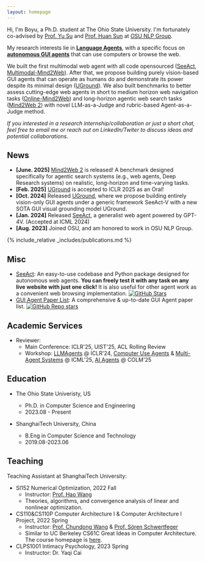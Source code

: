 ```yaml
---
layout: homepage
---
```


Hi, I'm Boyu, a Ph.D. student at The Ohio State University. I'm fortunately co-advised by [Prof. Yu Su](https://ysu1989.github.io/) and [Prof. Huan Sun](https://u.osu.edu/ihudas/people/) at [OSU NLP Group](https://twitter.com/osunlp).

My research interests lie in **[Language Agents](https://language-agent-tutorial.github.io/)**, with a specific focus on **[autonomous GUI agents](https://github.com/boyugou/GUI-Agents-Paper-List)** that can use computers or browse the web. 

We built the first multimodal web agent with all code opensourced ([SeeAct](https://osu-nlp-group.github.io/SeeAct/), [Multimodal-Mind2Web]()). After that, we propose building purely vision-based GUI agents that can operate as humans do and demonstrate its power despite its minimal design ([UGround](https://osu-nlp-group.github.io/UGround/)). We also built benchmarks to better assess cutting-edge web agents in short to medium horizon web navigation tasks ([Online-Mind2Web]()) and long-horizon agentic web search tasks ([Mind2Web 2]()) with novel LLM-as-a-Judge and rubric-based Agent-as-a-Judge method.

*If you interested in a research internship/collaboration or just a short chat, feel free to email me or reach out on LinkedIn/Twiter to discuss ideas and potential collaborations.*

## News
- **[June. 2025]** [Mind2Web 2](https://osu-nlp-group.github.io/Mind2Web-2/) is released! A benchmark designed specifically for agentic search systems (e.g., web agents, Deep Research systems) on realistic, long-horizon and time-varying tasks.
- **[Feb. 2025]** [UGround](https://osu-nlp-group.github.io/UGround/) is accepted to ICLR 2025 as an Oral!
- **[Oct. 2024]** Released [UGround](https://osu-nlp-group.github.io/UGround/), where we propose building entirely vision-only GUI agents under a generic framework SeeAct-V with a new SOTA GUI visual grounding model UGround.
- **[Jan. 2024]** Released [SeeAct](https://twitter.com/ysu_nlp/status/1742398541660639637), a generalist web agent powered by GPT-4V. (Accepted at ICML 2024)
- **[Aug. 2023]** Joined OSU, and am honored to work in OSU NLP Group.


{% include_relative _includes/publications.md %}



## Misc
- [SeeAct](https://github.com/OSU-NLP-Group/SeeAct): An easy-to-use codebase and Python package designed for autonomous web agents. **You can freely test it with any task on any live website with just one click!** It is also useful for other agent work as a convenient web browsing implementation. <a href="https://github.com/OSU-NLP-Group/SeeAct"><img src="https://img.shields.io/github/stars/OSU-NLP-Group/SeeAct?style=social" alt="GitHub Stars"></a>
- [GUI Agent Paper List](https://github.com/boyugou/GUI-Agents-Paper-List): A comprehensive & up-to-date GUI Agent paper list. <a href="https://github.com/boyugou/GUI-Agents-Paper-List"> <img alt="GitHub Repo stars" src="https://img.shields.io/github/stars/boyugou/GUI-Agents-Paper-List"> </a>


## Academic Services

- Reviewer:
  - Main Conference: ICLR'25, UIST'25, ACL Rolling Review
  - Workshop: [LLMAgents](https://llmagents.github.io/) @ ICLR'24, [Computer Use Agents](https://www.icml-computeruseagents.com/) & [Multi-Agent Systems](https://mas-2025.github.io/MAS-2025/) @ ICML'25, [AI Agents](https://sites.google.com/view/aia-workshop) @ COLM'25

## Education

- The Ohio State Univeristy, US
  - Ph.D. in Computer Science and Engineering
  - 2023.08 - Present

- ShanghaiTech University, China
  - B.Eng in Computer Science and Technology
  - 2019.08-2023.06

## Teaching

Teaching Assistant at ShanghaiTech University:

- SI152 Numerical Optimization, 2022 Fall
  - Instructor: [Prof. Hao Wang](https://faculty.sist.shanghaitech.edu.cn/faculty/wanghao/)
  - Theories, algorithms, and convergence analysis of linear and nonlinear optimization.
- CS110&CS110P Computer Architecture I & Computer Architecture I Project, 2022 Spring
  - Instructor: [Prof. Chundong Wang](https://scholar.google.com/citations?user=a-79PFIAAAAJ&hl=en) & [Prof. Sören Schwertfeger](https://scholar.google.de/citations?user=Y2olJ9kAAAAJ&hl=de)
  - Similar to UC Berkeley CS61C Great Ideas in Computer Architecture. The course homepage is [here](https://robotics.shanghaitech.edu.cn/courses/ca/22s/).
- CLPS1001 Intimacy Psychology, 2023 Spring
  - Instructor: Dr. Yaqi Cai 

